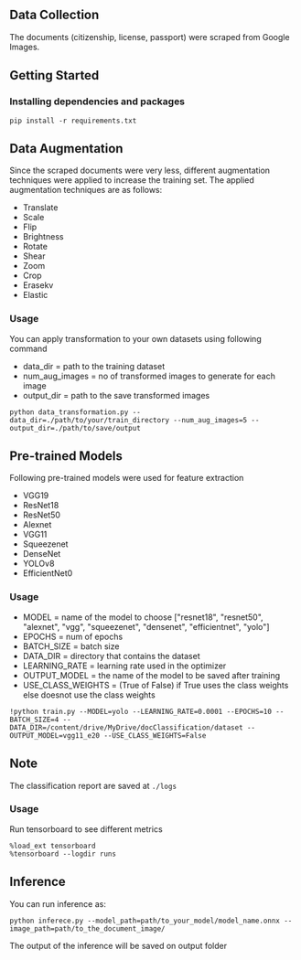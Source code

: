 ## Data Collection
The documents (citizenship, license, passport) were scraped from Google Images.



## Getting Started

### Installing dependencies and packages
```
pip install -r requirements.txt
```

## Data Augmentation
Since the scraped documents were very less, different augmentation techniques were applied to increase the training set.
The applied augmentation techniques are as follows:

* Translate
* Scale
* Flip
* Brightness
* Rotate
* Shear
* Zoom
* Crop
* Erasekv
* Elastic

### Usage

You can apply transformation to your own datasets using following command

* data_dir = path to the training dataset
* num_aug_images = no of transformed images to generate for each image
* output_dir = path to the save transformed images

```
python data_transformation.py --data_dir=./path/to/your/train_directory --num_aug_images=5 --output_dir=./path/to/save/output
```

## Pre-trained Models
Following pre-trained models were used for feature extraction
* VGG19
* ResNet18
* ResNet50
* Alexnet
* VGG11
* Squeezenet
* DenseNet
* YOLOv8
* EfficientNet0

### Usage

* MODEL = name of the model to choose ["resnet18", "resnet50", "alexnet", "vgg", "squeezenet", "densenet", "efficientnet", "yolo"]
* EPOCHS = num of epochs
* BATCH_SIZE = batch size
* DATA_DIR = directory that contains the dataset
* LEARNING_RATE = learning rate used in the optimizer
* OUTPUT_MODEL = the name of the model to be saved after training
* USE_CLASS_WEIGHTS = (True of False) if True uses the class weights else doesnot use the class weights

```
!python train.py --MODEL=yolo --LEARNING_RATE=0.0001 --EPOCHS=10 --BATCH_SIZE=4 --DATA_DIR=/content/drive/MyDrive/docClassification/dataset --OUTPUT_MODEL=vgg11_e20 --USE_CLASS_WEIGHTS=False
```

## Note
The classification report are saved at `./logs`

### Usage
Run tensorboard to see different metrics

```
%load_ext tensorboard
%tensorboard --logdir runs
```

## Inference
You can run inference as:
```
python inferece.py --model_path=path/to_your_model/model_name.onnx --image_path=path/to_the_document_image/
```

The output of the inference will be saved on output folder




